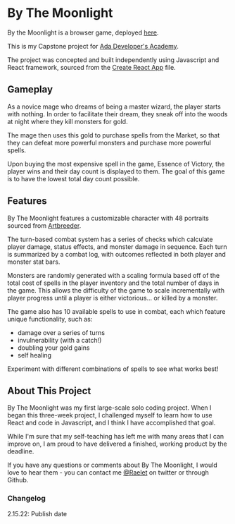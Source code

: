 # By The Moonlight

By the Moonlight is a browser game, deployed [here](https://raeelwell.github.io/Rae-Ada-Capstone/).

This is my Capstone project for [Ada Developer's Academy](https://adadevelopersacademy.org/).

The project was concepted and built independently using Javascript and React framework, sourced from the [Create React App](https://create-react-app.dev/) file.

## Gameplay

As a novice mage who dreams of being a master wizard, the player starts with nothing. In order to facilitate their dream, they sneak off into the woods at night where they kill monsters for gold.

The mage then uses this gold to purchase spells from the Market, so that they can defeat more powerful monsters and purchase more powerful spells.

Upon buying the most expensive spell in the game, Essence of Victory, the player wins and their day count is displayed to them. The goal of this game is to have the lowest total day count possible.

## Features

By The Moonlight features a customizable character with 48 portraits sourced from [Artbreeder](https://www.artbreeder.com/).

The turn-based combat system has a series of checks which calculate player damage, status effects, and monster damage in sequence. Each turn is summarized by a combat log, with outcomes reflected in both player and monster stat bars.

Monsters are randomly generated with a scaling formula based off of the total cost of spells in the player inventory and the total number of days in the game. This allows the difficulty of the game to scale incrementally with player progress until a player is either victorious... or killed by a monster.

The game also has 10 available spells to use in combat, each which feature unique functionality, such as:
* damage over a series of turns
* invulnerability (with a catch!)
* doubling your gold gains 
* self healing

Experiment with different combinations of spells to see what works best!

## About This Project

By The Moonlight was my first large-scale solo coding project. When I began this three-week project, I challenged myself to learn how to use React and code in Javascript, and I think I have accomplished that goal. 

While I'm sure that my self-teaching has left me with many areas that I can improve on, I am proud to have delivered a finished, working product by the deadline.

If you have any questions or comments about By The Moonlight, I would love to hear them - you can contact me [@Raelet](https://twitter.com/Raelet) on twitter or through Github.

### Changelog

2.15.22: Publish date